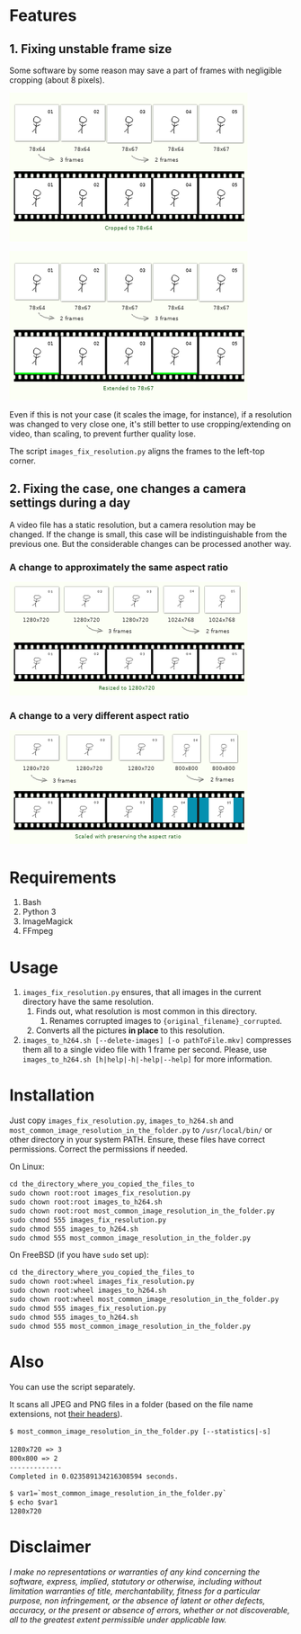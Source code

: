 # Features

## 1. Fixing unstable frame size

Some software by some reason may save a part of frames with negligible cropping (about 8 pixels).

![Feature 1, cropping](/ReadMe%20images/case1_1.png)

![Feature 1, extending](/ReadMe%20images/case1_2.png)

Even if this is not your case (it scales the image, for instance),
if a resolution was changed to very close one,
it's still better to use cropping/extending on video, than scaling, to prevent further quality lose.

The script `images_fix_resolution.py` aligns the frames to the left-top corner.

## 2. Fixing the case, one changes a camera settings during a day

A video file has a static resolution, but a camera resolution may be changed.
If the change is small, this case will be indistinguishable from the previous one.
But the considerable changes can be processed another way.

### A change to approximately the same aspect ratio

![Feature 2.1](/ReadMe%20images/case2_1.png)

### A change to a very different aspect ratio

![Feature 2.2](/ReadMe%20images/case2_2.png)

# Requirements

1. Bash
2. Python 3
3. ImageMagick
4. FFmpeg

# Usage

1. `images_fix_resolution.py` ensures, that all images in the current directory have the same resolution.
    1. Finds out, what resolution is most common in this directory.
        1. Renames corrupted images to `{original_filename}_corrupted`.
    2. Converts all the pictures **in place** to this resolution.
2. `images_to_h264.sh [--delete-images] [-o pathToFile.mkv]` compresses them all
to a single video file with 1 frame per second.
Please, use `images_to_h264.sh [h|help|-h|-help|--help]` for more information.

# Installation

Just copy `images_fix_resolution.py`, `images_to_h264.sh` and `most_common_image_resolution_in_the_folder.py` to `/usr/local/bin/` or other directory in your system PATH. Ensure, these files have correct permissions. Correct the permissions if needed.

On Linux:

```
cd the_directory_where_you_copied_the_files_to
sudo chown root:root images_fix_resolution.py
sudo chown root:root images_to_h264.sh
sudo chown root:root most_common_image_resolution_in_the_folder.py
sudo chmod 555 images_fix_resolution.py
sudo chmod 555 images_to_h264.sh
sudo chmod 555 most_common_image_resolution_in_the_folder.py
```

On FreeBSD (if you have `sudo` set up):

```
cd the_directory_where_you_copied_the_files_to
sudo chown root:wheel images_fix_resolution.py
sudo chown root:wheel images_to_h264.sh
sudo chown root:wheel most_common_image_resolution_in_the_folder.py
sudo chmod 555 images_fix_resolution.py
sudo chmod 555 images_to_h264.sh
sudo chmod 555 most_common_image_resolution_in_the_folder.py
```

# Also

You can use the script separately.

It scans all JPEG and PNG files in a folder (based on the file name extensions, not [their headers](https://en.wikipedia.org/wiki/List_of_file_signatures)).

```
$ most_common_image_resolution_in_the_folder.py [--statistics|-s]

1280x720 => 3
800x800 => 2
-------------
Completed in 0.023589134216308594 seconds.
```

```
$ var1=`most_common_image_resolution_in_the_folder.py`
$ echo $var1
1280x720
```

# Disclaimer

*I make no representations or
warranties of any kind concerning the software, express, implied,
statutory or otherwise, including without limitation warranties of
title, merchantability, fitness for a particular purpose, non
infringement, or the absence of latent or other defects, accuracy, or
the present or absence of errors, whether or not discoverable, all to
the greatest extent permissible under applicable law.*
